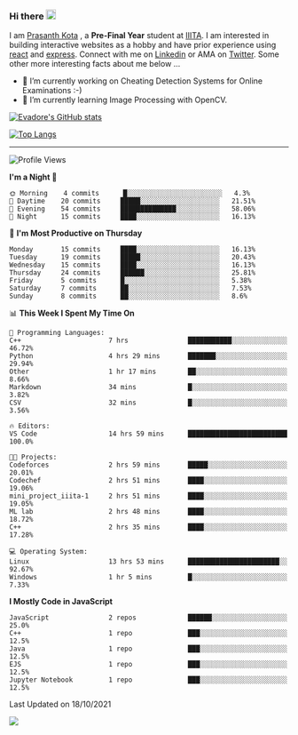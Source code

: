 ### Hi there <img src="https://media.giphy.com/media/hvRJCLFzcasrR4ia7z/giphy.gif" width="18">

I am [Prasanth Kota](https://github.com/Evadore) , a **Pre-Final Year** student at [IIITA](https://iiita.ac.in/). I am interested in building interactive websites as a hobby and have prior experience using [react](https://github.com/Evadore/MarsCamp) and [express](https://github.com/Evadore/TemperaturA). Connect with me on [Linkedin](https://www.linkedin.com/in/prasanthkota08/) or AMA on [Twitter](https://twitter.com/PK0TA). Some other more interesting facts about me below ...

- 🔭 I’m currently working on Cheating Detection Systems for Online Examinations :-)
- 🌱 I’m currently learning Image Processing with OpenCV.

[![Evadore's GitHub stats](https://github-readme-stats.vercel.app/api?username=Evadore&show_icons=true)](https://github.com/Evadore)

[![Top Langs](https://github-readme-stats.vercel.app/api/top-langs/?username=Evadore&langs_count=8&layout=compact)](https://github.com/Evadore)

<hr>

<!--START_SECTION:waka-->
![Profile Views](http://img.shields.io/badge/Profile%20Views-0-blue)

**I'm a Night 🦉** 

```text
🌞 Morning    4 commits      █░░░░░░░░░░░░░░░░░░░░░░░░   4.3% 
🌆 Daytime    20 commits     █████░░░░░░░░░░░░░░░░░░░░   21.51% 
🌃 Evening    54 commits     ██████████████░░░░░░░░░░░   58.06% 
🌙 Night      15 commits     ████░░░░░░░░░░░░░░░░░░░░░   16.13%

```
📅 **I'm Most Productive on Thursday** 

```text
Monday       15 commits     ████░░░░░░░░░░░░░░░░░░░░░   16.13% 
Tuesday      19 commits     █████░░░░░░░░░░░░░░░░░░░░   20.43% 
Wednesday    15 commits     ████░░░░░░░░░░░░░░░░░░░░░   16.13% 
Thursday     24 commits     ██████░░░░░░░░░░░░░░░░░░░   25.81% 
Friday       5 commits      █░░░░░░░░░░░░░░░░░░░░░░░░   5.38% 
Saturday     7 commits      ██░░░░░░░░░░░░░░░░░░░░░░░   7.53% 
Sunday       8 commits      ██░░░░░░░░░░░░░░░░░░░░░░░   8.6%

```


📊 **This Week I Spent My Time On** 

```text
💬 Programming Languages: 
C++                      7 hrs               ███████████░░░░░░░░░░░░░░   46.72% 
Python                   4 hrs 29 mins       ███████░░░░░░░░░░░░░░░░░░   29.94% 
Other                    1 hr 17 mins        ██░░░░░░░░░░░░░░░░░░░░░░░   8.66% 
Markdown                 34 mins             █░░░░░░░░░░░░░░░░░░░░░░░░   3.82% 
CSV                      32 mins             █░░░░░░░░░░░░░░░░░░░░░░░░   3.56%

🔥 Editors: 
VS Code                  14 hrs 59 mins      █████████████████████████   100.0%

🐱‍💻 Projects: 
Codeforces               2 hrs 59 mins       █████░░░░░░░░░░░░░░░░░░░░   20.01% 
Codechef                 2 hrs 51 mins       ████░░░░░░░░░░░░░░░░░░░░░   19.06% 
mini_project_iiita-1     2 hrs 51 mins       ████░░░░░░░░░░░░░░░░░░░░░   19.05% 
ML lab                   2 hrs 48 mins       ████░░░░░░░░░░░░░░░░░░░░░   18.72% 
C++                      2 hrs 35 mins       ████░░░░░░░░░░░░░░░░░░░░░   17.28%

💻 Operating System: 
Linux                    13 hrs 53 mins      ███████████████████████░░   92.67% 
Windows                  1 hr 5 mins         █░░░░░░░░░░░░░░░░░░░░░░░░   7.33%

```

**I Mostly Code in JavaScript** 

```text
JavaScript               2 repos             ██████░░░░░░░░░░░░░░░░░░░   25.0% 
C++                      1 repo              ███░░░░░░░░░░░░░░░░░░░░░░   12.5% 
Java                     1 repo              ███░░░░░░░░░░░░░░░░░░░░░░   12.5% 
EJS                      1 repo              ███░░░░░░░░░░░░░░░░░░░░░░   12.5% 
Jupyter Notebook         1 repo              ███░░░░░░░░░░░░░░░░░░░░░░   12.5%

```



 Last Updated on 18/10/2021
<!--END_SECTION:waka-->

![](https://komarev.com/ghpvc/?username=Evadore)

<!--
**Evadore/Evadore** is a ✨ _special_ ✨ repository because its `README.md` (this file) appears on your GitHub profile.

Here are some ideas to get you started:

- 🔭 I’m currently working on ...
- 🌱 I’m currently learning ...
- 👯 I’m looking to collaborate on ...
- 🤔 I’m looking for help with ...
- 💬 Ask me about ...
- 📫 How to reach me: ...
- 😄 Pronouns: ...
- ⚡ Fun fact: ...
-->
